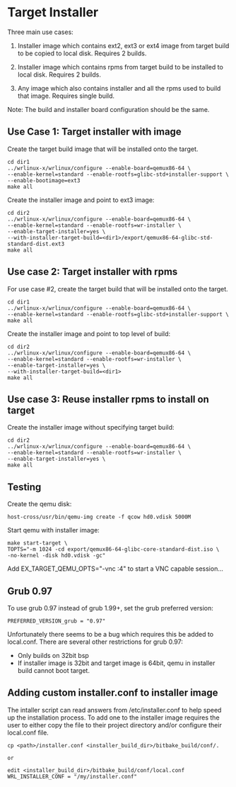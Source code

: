 # Target Installer

Three main use cases:

1) Installer image which contains ext2, ext3 or ext4 image from target
   build to be copied to local disk. Requires 2 builds.

2) Installer image which contains rpms from target build to be installed
   to local disk. Requires 2 builds.

3) Any image which also contains installer and all the rpms used to
   build that image. Requires single build.

Note: The build and installer board configuration should be the same.

## Use Case 1: Target installer with image

Create the target build image that will be installed onto the target.

    cd dir1
    ../wrlinux-x/wrlinux/configure --enable-board=qemux86-64 \
    --enable-kernel=standard --enable-rootfs=glibc-std+installer-support \
    --enable-bootimage=ext3
    make all


Create the installer image and point to ext3 image:

    cd dir2
    ../wrlinux-x/wrlinux/configure --enable-board=qemux86-64 \
    --enable-kernel=standard --enable-rootfs=wr-installer \
    --enable-target-installer=yes \
    --with-installer-target-build=<dir1>/export/qemux86-64-glibc-std-standard-dist.ext3
    make all

## Use case 2: Target installer with rpms

For use case #2, create the target build that will be
installed onto the target.

    cd dir1
    ../wrlinux-x/wrlinux/configure --enable-board=qemux86-64 \
    --enable-kernel=standard --enable-rootfs=glibc-std+installer-support \
    make all

Create the installer image and point to top level of build:

    cd dir2
    ../wrlinux-x/wrlinux/configure --enable-board=qemux86-64 \
    --enable-kernel=standard --enable-rootfs=wr-installer \
    --enable-target-installer=yes \
    --with-installer-target-build=<dir1>
    make all

## Use case 3: Reuse installer rpms to install on target

Create the installer image without specifying target build:

    cd dir2
    ../wrlinux-x/wrlinux/configure --enable-board=qemux86-64 \
    --enable-kernel=standard --enable-rootfs=wr-installer \
    --enable-target-installer=yes \
    make all

## Testing

Create the qemu disk:

    host-cross/usr/bin/qemu-img create -f qcow hd0.vdisk 5000M

Start qemu with installer image:

    make start-target \
    TOPTS="-m 1024 -cd export/qemux86-64-glibc-core-standard-dist.iso \
    -no-kernel -disk hd0.vdisk -gc"

Add EX_TARGET_QEMU_OPTS="-vnc :4" to start a VNC capable session...

## Grub 0.97

To use grub 0.97 instead of grub 1.99+, set the grub preferred
version:

    PREFERRED_VERSION_grub = "0.97"

Unfortunately there seems to be a bug which requires this be added to
local.conf. There are several other restrictions for grub 0.97:
- Only builds on 32bit bsp
- If installer image is 32bit and target image is 64bit, qemu in
  installer build cannot boot target.

## Adding custom installer.conf to installer image

The intaller script can read answers from /etc/installer.conf to help
speed up the installation process.  To add one to the installer image
requires the user to either copy the file to their project directory and/or
configure their local.conf file.

    cp <path>/installer.conf <installer_build_dir>/bitbake_build/conf/.

    or

    edit <installer_build_dir>/bitbake_build/conf/local.conf
    WRL_INSTALLER_CONF = "/my/installer.conf"
